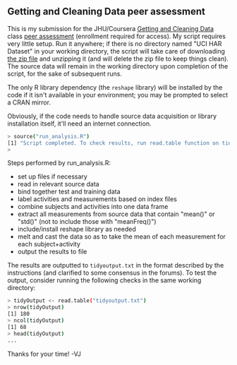 Getting and Cleaning Data peer assessment
------------------------------------------

This is my submission for the JHU/Coursera [Getting and Cleaning Data](https://www.coursera.org/course/getdata) class [peer assessment](https://class.coursera.org/getdata-002/human_grading/view/courses/972080/assessments/3/submissions) (enrollment required for access). My script requires very little setup. Run it anywhere; if there is no directory named "UCI HAR Dataset" in your working directory, the script will take care of downloading [the zip file](https://d396qusza40orc.cloudfront.net/getdata%2Fprojectfiles%2FUCI%20HAR%20Dataset.zip) and unzipping it (and will delete the zip file to keep things clean). The source data will remain in the working directory upon completion of the script, for the sake of subsequent runs.

The only R library dependency (the ``reshape`` library) will be installed by the code if it isn't available in your environment; you may be prompted to select a CRAN mirror.

Obviously, if the code needs to handle source data acquisition or library installation itself, it'll need an internet connection.

```bash
> source("run_analysis.R")
[1] "Script completed. To check results, run read.table function on tidyoutput.txt"
>
```
Steps performed by run_analysis.R:
* set up files if necessary
* read in relevant source data
* bind together test and training data
* label activities and measurements based on index files
* combine subjects and activities into one data frame
* extract all measurements from source data that contain "mean()" or "std()" (not to include those with "meanFreq()")
* include/install reshape library as needed
* melt and cast the data so as to take the mean of each measurement for each subject+activity
* output the results to file

The results are outputted to ``tidyoutput.txt`` in the format described by the instructions (and clarified to some consensus in the forums). To test the output, consider running the following checks in the same working directory:

```bash
> tidyOutput <- read.table("tidyoutput.txt")
> nrow(tidyOutput)
[1] 180
> ncol(tidyOutput)
[1] 68
> head(tidyOutput)
...
```

Thanks for your time!
-VJ
